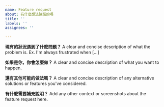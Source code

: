 ```yaml
---
name: Feature request
about: 有什麼想法建議的嗎
title: ''
labels: ''
assignees: ''

---
```


**現有的狀況遇到了什麼問題？**
A clear and concise description of what the problem is. Ex. I'm always frustrated when [...]

**如果是你，你會怎麼做？**
A clear and concise description of what you want to happen.

**還有其他可能的做法嗎？**
A clear and concise description of any alternative solutions or features you've considered.

**有什麼需要補充說明？**
Add any other context or screenshots about the feature request here.

